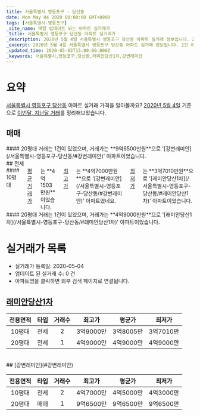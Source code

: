 ```yaml
---
title: 서울특별시 영등포구 - 당산동
date: Mon May 04 2020 00:00:00 GMT+0900
tags: [서울특별시-영등포구]
_site_name: 매일 업데이트 되는 아파트 실거래가
_title: 서울특별시 영등포구 당산동 아파트 실거래가
_description: 2020년 5월 4일 서울특별시 영등포구 당산동 아파트 실거래 정보입니다. 2건 아파트 정보가 있습니다.
_excerpt: 2020년 5월 4일 서울특별시 영등포구 당산동 아파트 실거래 정보입니다. 2건 아파트 정보가 있습니다.
_updated_time: 2020-05-03T15:00:00.000Z
_keywords: 서울특별시,영등포구,당산동,래미안당산1차,강변래미안
---
```





# 요약
<ins>서울특별시 영등포구 당산동</ins> 아파트 실거래 가격을 알아볼까요? <ins>2020년 5월 4일</ins> 기준으로 <ins>이번달, 지난달 거래</ins>를 정리해보았습니다.

## 매매
<div class="container">
<div class="twelve columns" markdown="1">
#### 20평대
거래는 1건이 있었으며, 거래가는 **9억6500만원**으로 '[강변래미안](/서울특별시-영등포구-당산동/#강변래미안)' 아파트이었습니다.
</div>
</div>
## 전세
<div class="container">
<div class="six columns" markdown="1">
#### 10평대
<ins>평균 거래가</ins>는 **4억1503만원**이었습니다. <ins>최고가</ins>는 **4억7000만원**으로 '[강변래미안](/서울특별시-영등포구-당산동/#강변래미안)' 아파트였네요. <ins>최저가</ins>는 **3억7010만원**으로 '[래미안당산1차](/서울특별시-영등포구-당산동/#래미안당산1차)' 아파트이었습니다.
</div>
<div class="six columns" markdown="1">
#### 20평대
거래는 1건이 있었으며, 거래가는 **4억9000만원**으로 '[래미안당산1차](/서울특별시-영등포구-당산동/#래미안당산1차)' 아파트이었습니다.
</div>
</div>



# 실거래가 목록
- 실거래가 등록일: 2020-05-04
- 업데이트 된 실거래 수: 0 건
- 아파트명을 클릭하면 외부 검색 페이지로 연결됩니다.

## [래미안당산1차](#래미안당산1차)

|전용면적|타입|거래수|최고가|평균가|최저가|
|:---:|:---:|:---:|:---:|:---:|:---:|
|10평대|<span class="deal-type-2">전세</span>|2|3억9000만|3억8005만|3억7010만|
|20평대|<span class="deal-type-2">전세</span>|1|4억9000만|4억9000만|4억9000만|

<br/>
## [강변래미안](#강변래미안)

|전용면적|타입|거래수|최고가|평균가|최저가|
|:---:|:---:|:---:|:---:|:---:|:---:|
|10평대|<span class="deal-type-2">전세</span>|2|4억7000만|4억5000만|4억3000만|
|20평대|<span class="deal-type-1">매매</span>|1|9억6500만|9억6500만|9억6500만|

<br/>



